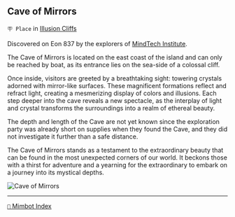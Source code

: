 ## Cave of Mirrors

`🪧 Place` in [Illusion Cliffs](<https://zeithalt.github.io/r/illusion_cliffs.html>)

Discovered on Eon 837 by the explorers of [MindTech Institute](<https://zeithalt.github.io/r/mindtech_institute.html>).

The Cave of Mirrors is located on the east coast of the island and can only be reached by boat, as its entrance lies on the sea-side of a colossal cliff.

Once inside, visitors are greeted by a breathtaking sight: towering crystals adorned with mirror-like surfaces. These magnificent formations reflect and refract light, creating a mesmerizing display of colors and illusions. Each step deeper into the cave reveals a new spectacle, as the interplay of light and crystal transforms the surroundings into a realm of ethereal beauty.

The depth and length of the Cave are not yet known since the exploration party was already short on supplies when they found the Cave, and they did not investigate it further than a safe distance.

The Cave of Mirrors stands as a testament to the extraordinary beauty that can be found in the most unexpected corners of our world. It beckons those with a thirst for adventure and a yearning for the extraordinary to embark on a journey into its mystical depths.

![Cave of Mirrors](https://zeithalt.github.io/r/i/cave_of_mirrors.png)


-----
[`📑` Mimbot Index](<https://zeithalt.github.io/r/#96c0>)
<!---
keywords: mt, mirror, cave
aliases: 
-->